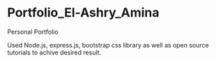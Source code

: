 # Portfolio_El-Ashry_Amina
Personal Portfolio 

Used Node.js, express.js, bootstrap css library as well as open source tutorials to achive desired result.

